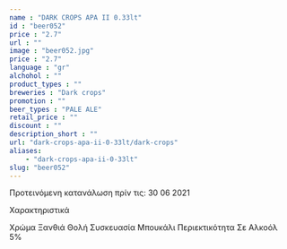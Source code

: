```yaml
---
name : "DARK CROPS APA II 0.33lt"
id : "beer052"
price : "2.7"
url : ""
image : "beer052.jpg"
price : "2.7"
language : "gr"
alchohol : ""
product_types : ""
breweries : "Dark crops"
promotion : ""
beer_types : "PALE ALE"
retail_price : ""
discount : ""
description_short : ""
url: "dark-crops-apa-ii-0-33lt/dark-crops"
aliases: 
    - "dark-crops-apa-ii-0-33lt"
slug: "beer052"
---
```


Προτεινόμενη κατανάλωση πρίν τις: 30 06 2021

Χαρακτηριστικά

Χρώμα
Ξανθιά Θολή
Συσκευασία
Μπουκάλι
Περιεκτικότητα Σε Αλκοόλ
5%